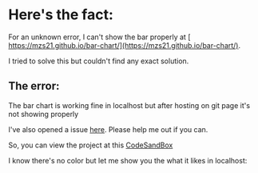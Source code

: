 # Here's the fact: 

For an unknown error, I can't show the bar properly at [ https://mzs21.github.io/bar-chart/](https://mzs21.github.io/bar-chart/). 

I tried to solve this but couldn't find any exact solution.

## The error:
The bar chart is working fine in localhost but after hosting on git page it's not showing properly

I've also opened a issue [here](https://github.com/tailwindlabs/tailwindcss/discussions/8360). Please help me out if you can.

So, you can view the project at this [CodeSandBox](https://codesandbox.io/s/intelligent-brook-fc9o2m?file=/src/App.tsx)

I know there's no color but let me show you the what it likes in localhost: 

